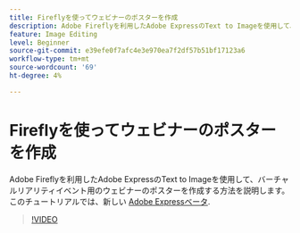 ```yaml
---
title: Fireflyを使ってウェビナーのポスターを作成
description: Adobe Fireflyを利用したAdobe ExpressのText to Imageを使用して、バーチャルリアリティイベント用のウェビナーのポスターを作成する方法を説明します
feature: Image Editing
level: Beginner
source-git-commit: e39efe0f7afc4e3e970ea7f2df57b51bf17123a6
workflow-type: tm+mt
source-wordcount: '69'
ht-degree: 4%

---
```


# Fireflyを使ってウェビナーのポスターを作成

Adobe Fireflyを利用したAdobe ExpressのText to Imageを使用して、バーチャルリアリティイベント用のウェビナーのポスターを作成する方法を説明します。 このチュートリアルでは、新しい [Adobe Expressベータ](https://www.adobe.com/express/).

>[!VIDEO](https://video.tv.adobe.com/v/3420810?quality=12&learn=on&hidetitle=true)